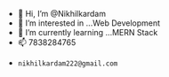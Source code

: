 - 👋 Hi, I’m @Nikhilkardam
- 👀 I’m interested in ...Web Development
- 🌱 I’m currently learning ...MERN Stack
- 📫 7838284765
-     nikhilkardam222@gmail.com

<!---
Nikhilkardam/Nikhilkardam is a ✨ special ✨ repository because its `README.md` (this file) appears on your GitHub profile.
You can click the Preview link to take a look at your changes.
--->
